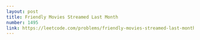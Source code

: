 ```yaml
---
layout: post
title: Friendly Movies Streamed Last Month
number: 1495
link: https://leetcode.com/problems/friendly-movies-streamed-last-month
---
```


